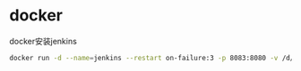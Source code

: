 # docker

docker安装jenkins

```bash
docker run -d --name=jenkins --restart on-failure:3 -p 8083:8080 -v /d/docker/jenkins_home:/var/jenkins_home jenkins/jenkins:lts
```

